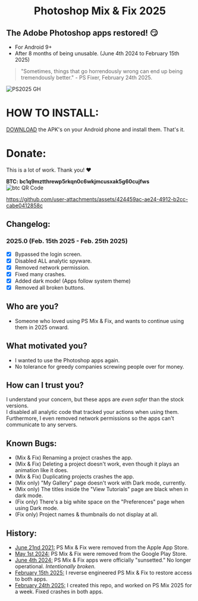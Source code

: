 <h1 align="center">Photoshop Mix & Fix 2025</h1>

## The Adobe Photoshop apps restored! 😏
* For Android 9+
* After 8 months of being unusable. (June 4th 2024 to February 15th 2025)  

> "Sometimes, things that go horrendously wrong can end up being tremendously better." - PS Fixer, February 24th 2025.

![PS2025 GH](https://github.com/user-attachments/assets/f5a20562-ca0e-4985-bb89-f4b4835d549d)

# HOW TO INSTALL:  
[DOWNLOAD](https://github.com/PSFixer/PhotoshopApps/releases) the APK's on your Android phone and install them. That's it.

# Donate:
This is a lot of work. Thank you! ❤  

**BTC: bc1q9mztthrewp5rkqn0c6wkjmcusxak5g60cujfws**  
![btc QR Code](https://github.com/user-attachments/assets/ca4ac4cc-6d2d-4798-9746-2c05793bcb6a) 

https://github.com/user-attachments/assets/424459ac-ae24-4912-b2cc-cabe0412858c

## Changelog:
### 2025.0 (Feb. 15th 2025 - Feb. 25th 2025)
- [x] Bypassed the login screen.  
- [x] Disabled ALL analytic spyware.  
- [x] Removed network permission.  
- [x] Fixed many crashes.  
- [x] Added dark mode! (Apps follow system theme)
- [x] Removed all broken buttons.

## Who are you? 
* Someone who loved using PS Mix & Fix, and wants to continue using them in 2025 onward.   

## What motivated you?
* I wanted to use the Photoshop apps again.
* No tolerance for greedy companies screwing people over for money.

## How can I trust you?
I understand your concern, but these apps are *even safer* than the stock versions.  
I disabled all analytic code that tracked your actions when using them.  
Furthermore, I even removed network permissions so the apps can't communicate to any servers. 

## Known Bugs:
* (Mix & Fix) Renaming a project crashes the app.  
* (Mix & Fix) Deleting a project doesn't work, even though it plays an animation like it does.
* (Mix & Fix) Duplicating projects crashes the app.
* (Mix only) "My Gallery" page doesn't work with Dark mode, currently.  
* (Mix only) The titles inside the "View Tutorials" page are black when in dark mode.  
* (Fix only) There's a big white space on the "Preferences" page when using Dark mode.  
* (Fix only) Project names & thumbnails do not display at all.  

## History:
* <ins>June 21nd 2021:</ins> PS Mix & Fix were removed from the Apple App Store.
* <ins>May 1st 2024:</ins> PS Mix & Fix were removed from the Google Play Store.
* <ins>June 4th 2024:</ins> PS Mix & Fix apps were officially "sunsetted." No longer operational. *Intentionally broken.*
* <ins>February 15th 2025:</ins> I reverse engineered PS Mix & Fix to restore access to both apps.
* <ins>February 24th 2025:</ins> I created this repo, and worked on PS Mix 2025 for a week. Fixed crashes in both apps.
